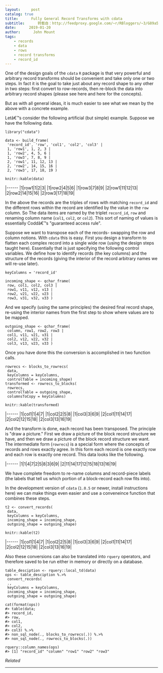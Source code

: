 ```yaml
---
layout:     post
catalog: true
title:      Fully General Record Transforms with cdata
subtitle:      转载自：http://feedproxy.google.com/~r/RBloggers/~3/G89a53evXXc/
date:      2019-01-20
author:      John Mount
tags:
    - records
    - data
    - rows
    - record transforms
    - record_id
---
```






One of the design goals of the `cdata` `R` package is that very powerful and arbitrary record transforms should be convenient and take only one or two steps. In fact it is the goal to take just about any record shape to any other in two steps: first convert to row-records, then re-block the data into arbitrary record shapes (please see here and here for the concepts).

But as with all general ideas, it is much easier to see what we mean by the above with a concrete example.




Letâ€™s consider the following artificial (but simple) example. Suppose we have the following data.

```
library("cdata")

data <- build_frame(
 'record_id', 'row', 'col1', 'col2', 'col3' |
 1, 'row1', 1, 2, 3 |
 1, 'row2', 4, 5, 6 |
 1, 'row3', 7, 8, 9 |
 2, 'row1', 11, 12, 13 |
 2, 'row2', 14, 15, 16 |
 2, 'row3', 17, 18, 19 )

knitr::kable(data)
```

|------
|1|row1|1|2|3|
|1|row2|4|5|6|
|1|row3|7|8|9|
|2|row1|11|12|13|
|2|row2|14|15|16|
|2|row3|17|18|19|

In the above the records are the triples of rows with matching `record_id` and the different rows within the record are identified by the value in the `row` column. So The data items are named by the triplet `record_id`, `row` and renaming column name (`col1`, `col2`, or `col2`). This sort of naming of values is essentially Coddâ€™s "guaranteed access rule".

Suppose we want to transpose each of the records- swapping the row and column notions. With `cdata` this is easy. First you design a transform to flatten each complex record into a single wide row (using the design steps taught here). Essentially that is just specifying the following control variables. We define how to identify records (the key columns) and the structure of the records (giving the interior of the record arbitrary names we will re-use later).

```
keyColumns = 'record_id'

incoming_shape <- qchar_frame(
 row, col1, col2, col3 |
 row1, v11, v12, v13 |
 row2, v21, v22, v23 |
 row3, v31, v32, v33 )
```

And we specify (using the same principles) the desired final record shape, re-using the interior names from the first step to show where values are to be mapped.

```
outgoing_shape <- qchar_frame(
 column, row1, row2, row3 |
 col1, v11, v21, v31 |
 col2, v12, v22, v32 |
 col3, v13, v23, v33 )
```

Once you have done this the conversion is accomplished in two function calls.

```
rowrecs <- blocks_to_rowrecs(
 data,
 keyColumns = keyColumns,
 controlTable = incoming_shape)
transformed <- rowrecs_to_blocks(
 rowrecs,
 controlTable = outgoing_shape,
 columnsToCopy = keyColumns)

knitr::kable(transformed)
```

|------
|1|col1|1|4|7|
|1|col2|2|5|8|
|1|col3|3|6|9|
|2|col1|11|14|17|
|2|col2|12|15|18|
|2|col3|13|16|19|

And the transform is done, each record has been transposed. The principle is "draw a picture." First we draw a picture of the block record structure we have, and then we draw a picture of the block record structure we want. The intermediate form (`rowrecs`) is a special form where the concepts of records and rows exactly agree. In this form each record is one exactly row and each row is exactly one record. This data looks like the following.

|------
|1|1|4|7|2|5|8|3|6|9|
|2|11|14|17|12|15|18|13|16|19|

We have complete freedom to re-name columns and record-piece labels (the labels that tell us which portion of a block-record each row fits into).

In the development version of `cdata` (`1.0.5` or newer, install instructions here) we can make things even easier and use a conveneince function that combines these steps.

```
t2 <- convert_records(
 data,
 keyColumns = keyColumns,
 incoming_shape = incoming_shape,
 outgoing_shape = outgoing_shape)

knitr::kable(t2)
```

|------
|1|col1|1|4|7|
|1|col2|2|5|8|
|1|col3|3|6|9|
|2|col1|11|14|17|
|2|col2|12|15|18|
|2|col3|13|16|19|

Also these conversions can also be translated into `rquery` operators, and therefore saved to be run either in memory or directly on a database.

```
table_desciption <- rquery::local_td(data)
ops <- table_desciption %.>%
 convert_records(
 .,
 keyColumns = keyColumns,
 incoming_shape = incoming_shape,
 outgoing_shape = outgoing_shape)

cat(format(ops))
#> table(data; 
#> record_id,
#> row,
#> col1,
#> col2,
#> col3) %.>%
#> non_sql_node(., blocks_to_rowrecs(.)) %.>%
#> non_sql_node(., rowrecs_to_blocks(.))

rquery::column_names(ops)
#> [1] "record_id" "column" "row1" "row2" "row3"
```


*Related*








---
